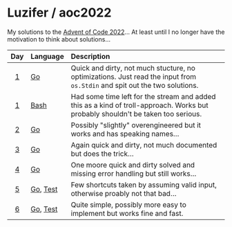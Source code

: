 # Luzifer / aoc2022

My solutions to the [Advent of Code 2022](https://adventofcode.com/2022)… At least until I no longer have the motivation to think about solutions…

| Day | Language | Description |
| :---: | :--- | :--- |
| [1](https://adventofcode.com/2022/day/1) | [Go](./day01/main.go) | Quick and dirty, not much stucture, no optimizations. Just read the input from `os.Stdin` and spit out the two solutions. |
| [1](https://adventofcode.com/2022/day/1) | [Bash](./day01/bash_solution.sh) | Had some time left for the stream and added this as a kind of troll-approach. Works but probably shouldn't be taken too serious. |
| [2](https://adventofcode.com/2022/day/2) | [Go](./day02/main.go) | Possibly "slightly" overengineered but it works and has speaking names… |
| [3](https://adventofcode.com/2022/day/3) | [Go](./day03/main.go) | Again quick and dirty, not much documented but does the trick… |
| [4](https://adventofcode.com/2022/day/4) | [Go](./day04/main.go) | One moore quick and dirty solved and missing error handling but still works… |
| [5](https://adventofcode.com/2022/day/5) | [Go](./day05/main.go), [Test](./day05/main_test.go) | Few shortcuts taken by assuming valid input, otherwise proably not that bad… |
| [6](https://adventofcode.com/2022/day/6) | [Go](./day06/main.go), [Test](./day06/main_test.go) | Quite simple, possibly more easy to implement but works fine and fast. |
